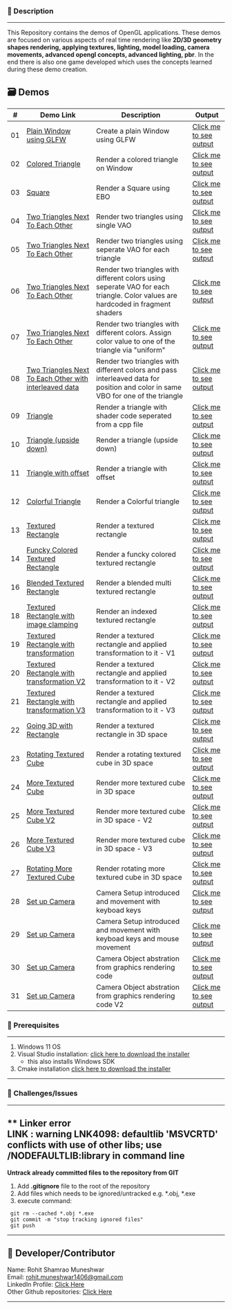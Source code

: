 ### 🌱 Description
---
This Repository contains the demos of OpenGL applications. These demos are focused on various aspects of real time rendering like **2D/3D geometry shapes rendering, applying textures, lighting, model loading, camera movements, advanced opengl concepts, advanced lighting, pbr**. In the end there is also one game developed which uses the concepts learned during these demo creation. 

## 🗃️ Demos
| #    | **Demo Link** | **Description** |  **Output**
| --- | ---------------------|-------------------|-------|
| 01 | [Plain Window using GLFW](./OpenGL_On_Windows/GLFW/1_GettingStarted/1_Plain_Window_16102018/README.md) | Create a plain Window using GLFW | [Click me to see output](./OpenGL_On_Windows/GLFW/1_GettingStarted/1_Plain_Window_16102018/images/output.png) |  
| 02 | [Colored Triangle](./OpenGL_On_Windows/GLFW/1_GettingStarted/2_Triangle_17102018/README.md) | Render a colored triangle on Window | [Click me to see output](./OpenGL_On_Windows/GLFW/1_GettingStarted/2_Triangle_17102018/images/output.png) |
| 03 | [Square](./OpenGL_On_Windows/GLFW/1_GettingStarted/3_SQUARE_EBO_18102018/README.md) | Render a Square using EBO | [Click me to see output](./OpenGL_On_Windows/GLFW/1_GettingStarted/3_SQUARE_EBO_18102018/images/output.png) |
| 04 | [Two Triangles Next To Each Other](./OpenGL_On_Windows/GLFW/1_GettingStarted/4_e1_Two_Triangles_18102018/README.md) | Render two triangles using single VAO | [Click me to see output](./OpenGL_On_Windows/GLFW/1_GettingStarted/4_e1_Two_Triangles_18102018/images/output.png) |
| 05 | [Two Triangles Next To Each Other](./OpenGL_On_Windows/GLFW/1_GettingStarted/5_e2_Two_Triangles_18102018/README.md) | Render two triangles using seperate VAO for each triangle | [Click me to see output](./OpenGL_On_Windows/GLFW/1_GettingStarted/5_e2_Two_Triangles_18102018/images/output.png) |
| 06 | [Two Triangles Next To Each Other](./OpenGL_On_Windows/GLFW/1_GettingStarted/6_e3_Two_Triangles_18102018/README.md) | Render two triangles with different colors using seperate VAO for each triangle. Color values are hardcoded in fragment shaders | [Click me to see output](./OpenGL_On_Windows/GLFW/1_GettingStarted/6_e3_Two_Triangles_18102018/images/output.png) |
| 07 | [Two Triangles Next To Each Other](./OpenGL_On_Windows/GLFW/1_GettingStarted/7_GLSL_Two_Triangles_18102018/README.md) | Render two triangles with different colors. Assign color value to one of the triangle via "uniform" | [Click me to see output](./OpenGL_On_Windows/GLFW/1_GettingStarted/7_GLSL_Two_Triangles_18102018/images/output.png) |
| 08 | [Two Triangles Next To Each Other with interleaved data](./OpenGL_On_Windows/GLFW/1_GettingStarted/8_GLSL_Two_Triangles_Interleaved_18102018/README.md) | Render two triangles with different colors and pass interleaved data for position and color in same VBO for one of the triangle | [Click me to see output](./OpenGL_On_Windows/GLFW/1_GettingStarted/8_GLSL_Two_Triangles_Interleaved_18102018/images/output.png) |
| 09 | [Triangle](./OpenGL_On_Windows/GLFW/1_GettingStarted/9_GL_Framework_18102018/README.md) | Render a triangle with shader code seperated from a cpp file | [Click me to see output](./OpenGL_On_Windows/GLFW/1_GettingStarted/9_GL_Framework_18102018/images/output.png) |
| 10 | [Triangle (upside down)](./OpenGL_On_Windows/GLFW/1_GettingStarted/10_e1_Triangle_18102018/README.md) | Render a triangle (upside down) | [Click me to see output](./OpenGL_On_Windows/GLFW/1_GettingStarted/10_e1_Triangle_18102018/images/output.png) |
| 11 | [Triangle with offset](./OpenGL_On_Windows/GLFW/1_GettingStarted/11_e2_Triangle_With_Offset_18102018/README.md) | Render a triangle with offset | [Click me to see output](./OpenGL_On_Windows/GLFW/1_GettingStarted/11_e2_Triangle_With_Offset_18102018/images/output.png) |
| 12 | [Colorful Triangle](./OpenGL_On_Windows/GLFW/1_GettingStarted/12_e3_Triangle_18102018/README.md) | Render a Colorful triangle | [Click me to see output](./OpenGL_On_Windows/GLFW/1_GettingStarted/12_e3_Triangle_18102018/images/output.png) |
| 13 | [Textured Rectangle](./OpenGL_On_Windows/GLFW/1_GettingStarted/13_Texturing_Rectangle_19102018/README.md) | Render a textured rectangle | [Click me to see output](./OpenGL_On_Windows/GLFW/1_GettingStarted/13_Texturing_Rectangle_19102018/images/output.png) |
| 14 | [Funcky Colored Textured Rectangle](./OpenGL_On_Windows/GLFW/1_GettingStarted/14_Texturing_Rectangle_FunkyColor_19102018/README.md) | Render a funcky colored textured rectangle | [Click me to see output](./OpenGL_On_Windows/GLFW/1_GettingStarted/14_Texturing_Rectangle_FunkyColor_19102018/images/output.png) |
| 16 | [Blended Textured Rectangle](./OpenGL_On_Windows/GLFW/1_GettingStarted/16_e1_Texturing_Rectangle_MultiTextureSampling_19102018/README.md) | Render a blended multi textured rectangle | [Click me to see output](./OpenGL_On_Windows/GLFW/1_GettingStarted/16_e1_Texturing_Rectangle_MultiTextureSampling_19102018/images/output.png) |
| 18 | [Textured Rectangle with image clamping](./OpenGL_On_Windows/GLFW/1_GettingStarted/18_e3_Texturing_Rectangle_MultiTextureSampling_19102018/README.md) | Render an indexed textured rectangle | [Click me to see output](./OpenGL_On_Windows/GLFW/1_GettingStarted/18_e3_Texturing_Rectangle_MultiTextureSampling_19102018/images/output.png) |
| 19 | [Textured Rectangle with transformation](./OpenGL_On_Windows/GLFW/1_GettingStarted/19_Texturing_Rectangle_Transformations_19102018/README.md) | Render a textured rectangle and applied transformation to it - V1 | [Click me to see output](./OpenGL_On_Windows/GLFW/1_GettingStarted/19_Texturing_Rectangle_Transformations_19102018/images/output.png) |
| 20 | [Textured Rectangle with transformation V2](./OpenGL_On_Windows/GLFW/1_GettingStarted/20_e1_Texturing_Rectangle_Transformations_19102018/README.md) | Render a textured rectangle and applied transformation to it - V2 | [Click me to see output](./OpenGL_On_Windows/GLFW/1_GettingStarted/20_e1_Texturing_Rectangle_Transformations_19102018/images/output.png) |
| 21 | [Textured Rectangle with transformation V3](./OpenGL_On_Windows/GLFW/1_GettingStarted/21_e2_Texturing_Rectangle_Transformations_19102018/README.md) | Render a textured rectangle and applied transformation to it - V3 | [Click me to see output](./OpenGL_On_Windows/GLFW/1_GettingStarted/21_e2_Texturing_Rectangle_Transformations_19102018/images/output.png) |
| 22 | [Going 3D with Rectangle](./OpenGL_On_Windows/GLFW/22_Going_3D_20102018/README.md) | Render a textured rectangle in 3D space | [Click me to see output](./OpenGL_On_Windows/GLFW/1_GettingStarted/22_Going_3D_20102018/images/output.png) |
| 23 | [Rotating Textured Cube](./OpenGL_On_Windows/GLFW/1_GettingStarted/23_More_3D_20102018/README.md) | Render a rotating textured cube in 3D space | [Click me to see output](./OpenGL_On_Windows/GLFW/1_GettingStarted/23_More_3D_20102018/images/output.png) |
| 24 | [More Textured Cube](./OpenGL_On_Windows/GLFW/1_GettingStarted/24_More_3D_Cubes_20102018/README.md) | Render more textured cube in 3D space | [Click me to see output](./OpenGL_On_Windows/GLFW/1_GettingStarted/24_More_3D_Cubes_20102018/images/output.png) |
| 25 | [More Textured Cube V2](./OpenGL_On_Windows/GLFW/1_GettingStarted/25_e1_More_3D_Cubes_25102018/README.md) | Render more textured cube in 3D space - V2| [Click me to see output](./OpenGL_On_Windows/GLFW/1_GettingStarted/25_e1_More_3D_Cubes_25102018/images/output.png) |
| 26 | [More Textured Cube V3](./OpenGL_On_Windows/GLFW/1_GettingStarted/26_e2_More_3D_Cubes_25102018/README.md) | Render more textured cube in 3D space - V3| [Click me to see output](./OpenGL_On_Windows/GLFW/1_GettingStarted/26_e2_More_3D_Cubes_25102018/images/output.png) |
| 27 | [Rotating More Textured Cube](./OpenGL_On_Windows/GLFW/1_GettingStarted/27_e3_More_3D_Cubes_25102018/README.md) | Render rotating more textured cube in 3D space| [Click me to see output](./OpenGL_On_Windows/GLFW/1_GettingStarted/27_e3_More_3D_Cubes_25102018/images/output.png) |
| 28 | [Set up Camera](./OpenGL_On_Windows/GLFW/1_GettingStarted/28_Setting_Up_Camera_25102018/README.md) | Camera Setup introduced and movement with keyboad keys| [Click me to see output](./OpenGL_On_Windows/GLFW/1_GettingStarted/28_Setting_Up_Camera_25102018/images/output.png) |
| 29 | [Set up Camera](./OpenGL_On_Windows/GLFW/1_GettingStarted/29_Setting_Up_Camera_With_Mouse_Movements_26102018/README.md) | Camera Setup introduced and movement with keyboad keys and mouse movement| [Click me to see output](./OpenGL_On_Windows/GLFW/1_GettingStarted/29_Setting_Up_Camera_With_Mouse_Movements_26102018/images/output.png) |
| 30 | [Set up Camera](./OpenGL_On_Windows/GLFW/1_GettingStarted/30_Camera_Abstraction_26102018/README.md) | Camera Object abstration from graphics rendering code| [Click me to see output](./OpenGL_On_Windows/GLFW/1_GettingStarted/30_Camera_Abstraction_26102018/images/output.png) |
| 31 | [Set up Camera](./OpenGL_On_Windows/GLFW/1_GettingStarted/31_e1_Camera_Abstraction_WIthout_Fly_26102018/README.md) | Camera Object abstration from graphics rendering code V2| [Click me to see output](./OpenGL_On_Windows/GLFW/1_GettingStarted/31_e1_Camera_Abstraction_WIthout_Fly_26102018/images/output.png) |

### 🚀 Prerequisites
---
1. Windows 11 OS
2. Visual Studio installation: [click here to download the installer](https://visualstudio.microsoft.com/downloads/)  
    - this also installs Windows SDK
3. Cmake installation [click here to download the installer](https://cmake.org/download/#latest)

---
  
### 🧠 Challenges/Issues
---
** Linker error  
LINK : warning LNK4098: defaultlib 'MSVCRTD' conflicts with use of other libs; use /NODEFAULTLIB:library in command line
---
**Untrack already committed files to the repository from GIT**
1. Add **.gitignore** file to the root of the repository
2. Add files which needs to be ignored/untracked e.g. *.obj, *.exe
3. execute command:
```
 git rm --cached *.obj *.exe
 git commit -m "stop tracking ignored files"
 git push
```
---

## 🌟 Developer/Contributor
Name: Rohit Shamrao Muneshwar  
Email: rohit.muneshwar1406@gmail.com  
LinkedIn Profile: [Click Here](https://www.linkedin.com/in/rohit-muneshwar-a9079258/)  
Other Github repositories: [Click Here](https://github.com/rohit1406?tab=repositories)  

---
